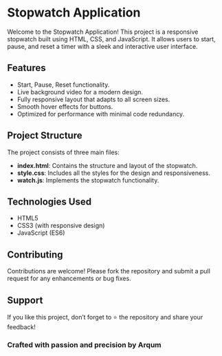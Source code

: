 # Stopwatch Application
Welcome to the Stopwatch Application! This project is a responsive stopwatch built using HTML, CSS, and JavaScript. It allows users to start, pause, and reset a timer with a sleek and interactive user interface.

## Features
- Start, Pause, Reset functionality.
- Live background video for a modern design.
- Fully responsive layout that adapts to all screen sizes.
- Smooth hover effects for buttons.
- Optimized for performance with minimal code redundancy.

## Project Structure
The project consists of three main files:
- **index.html**: Contains the structure and layout of the stopwatch.
- **style.css**: Includes all the styles for the design and responsiveness.
- **watch.js**: Implements the stopwatch functionality.

## Technologies Used
- HTML5
- CSS3 (with responsive design)
- JavaScript (ES6)

## Contributing
Contributions are welcome! Please fork the repository and submit a pull request for any enhancements or bug fixes.

## Support
If you like this project, don’t forget to ⭐ the repository and share your feedback!

### **Crafted with passion and precision by Arqum**
